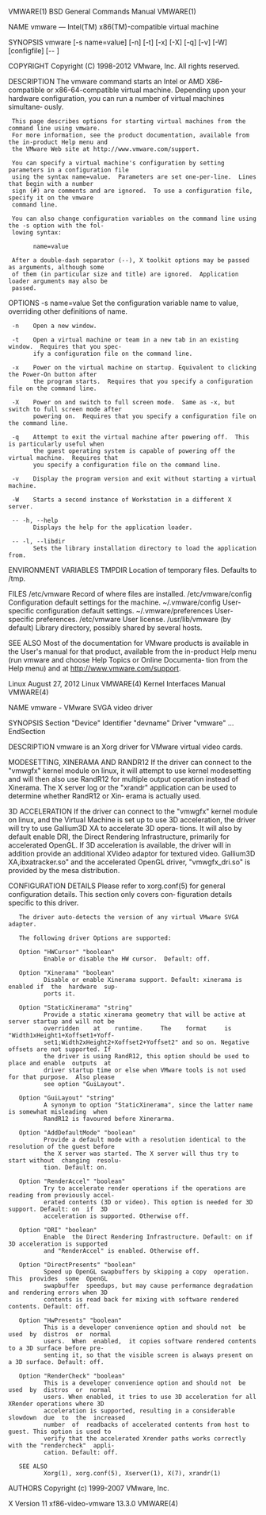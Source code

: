VMWARE(1)                             BSD General Commands Manual                            VMWARE(1)

NAME
     vmware — Intel(TM) x86(TM)-compatible virtual machine

SYNOPSIS
     vmware [-s name=value] [-n] [-t] [-x] [-X] [-q] [-v] [-W] [configfile]
            [-- <X toolkit options> <application loader options>]

COPYRIGHT
     Copyright (C) 1998-2012 VMware, Inc.  All rights reserved.

DESCRIPTION
     The vmware command starts an Intel or AMD X86-compatible or x86-64-compatible virtual machine.
     Depending upon your hardware configuration, you can run a number of virtual machines simultane‐
     ously.

     This page describes options for starting virtual machines from the command line using vmware.
     For more information, see the product documentation, available from the in-product Help menu and
     the VMware Web site at http://www.vmware.com/support.

     You can specify a virtual machine's configuration by setting parameters in a configuration file
     using the syntax name=value.  Parameters are set one-per-line.  Lines that begin with a number
     sign (#) are comments and are ignored.  To use a configuration file, specify it on the vmware
     command line.

     You can also change configuration variables on the command line using the -s option with the fol‐
     lowing syntax:

           name=value

     After a double-dash separator (--), X toolkit options may be passed as arguments, although some
     of them (in particular size and title) are ignored.  Application loader arguments may also be
     passed.

OPTIONS
     -s name=value
           Set the configuration variable name to value, overriding other definitions of name.

     -n    Open a new window.

     -t    Open a virtual machine or team in a new tab in an existing window.  Requires that you spec‐
           ify a configuration file on the command line.

     -x    Power on the virtual machine on startup. Equivalent to clicking the Power-On button after
           the program starts.  Requires that you specify a configuration file on the command line.

     -X    Power on and switch to full screen mode.  Same as -x, but switch to full screen mode after
           powering on.  Requires that you specify a configuration file on the command line.

     -q    Attempt to exit the virtual machine after powering off.  This is particularly useful when
           the guest operating system is capable of powering off the virtual machine.  Requires that
           you specify a configuration file on the command line.

     -v    Display the program version and exit without starting a virtual machine.

     -W    Starts a second instance of Workstation in a different X server.

     -- -h, --help
           Displays the help for the application loader.

     -- -l, --libdir
           Sets the library installation directory to load the application from.

ENVIRONMENT VARIABLES
     TMPDIR  Location of temporary files.  Defaults to /tmp.

FILES
     /etc/vmware  Record of where files are installed.
     /etc/vmware/config
                  Configuration default settings for the machine.
     ~/.vmware/config
                  User-specific configuration default settings.
     ~/.vmware/preferences
                  User-specific preferences.
     /etc/vmware  User license.
     /usr/lib/vmware (by default)
                  Library directory, possibly shared by several hosts.

SEE ALSO
     Most of the documentation for VMware products is available in the User's manual for that product,
     available from the in-product Help menu (run vmware and choose Help Topics or Online Documenta‐
     tion from the Help menu) and at http://www.vmware.com/support.

Linux                                       August 27, 2012                                      Linux
VMWARE(4)                              Kernel Interfaces Manual                              VMWARE(4)

NAME
       vmware - VMware SVGA video driver

SYNOPSIS
       Section "Device"
         Identifier "devname"
         Driver "vmware"
         ...
       EndSection

DESCRIPTION
       vmware is an Xorg driver for VMware virtual video cards.

MODESETTING, XINERAMA AND RANDR12
       If the driver can connect to the "vmwgfx" kernel module on linux, it will attempt to use kernel
       modesetting and will then also use RandR12 for multiple output operation instead  of  Xinerama.
       The  X  server log or the "xrandr" application can be used to determine whether RandR12 or Xin‐
       erama is actually used.

3D ACCELERATION
       If the driver can connect to the "vmwgfx" kernel module on linux, and the  Virtual  Machine  is
       set  up to use 3D acceleration, the driver will try to use Gallium3D XA to accelerate 3D opera‐
       tions. It will also by default enable DRI, the Direct Rendering Infrastructure,  primarily  for
       accelerated  OpenGL.   If  3D acceleration is available, the driver will in addition provide an
       additional XVideo adaptor for textured video. Gallium3D XA,ibxatracker.so" and the  accelerated
       OpenGL driver, "vmwgfx_dri.so" is provided by the mesa distribution.

CONFIGURATION DETAILS
       Please  refer to xorg.conf(5) for general configuration details.  This section only covers con‐
       figuration details specific to this driver.

       The driver auto-detects the version of any virtual VMware SVGA adapter.

       The following driver Options are supported:

       Option "HWCursor" "boolean"
              Enable or disable the HW cursor.  Default: off.

       Option "Xinerama" "boolean"
              Disable or enable Xinerama support. Default: xinerama is enabled if  the  hardware  sup‐
              ports it.

       Option "StaticXinerama" "string"
              Provide a static xinerama geometry that will be active at server startup and will not be
              overridden    at    runtime.     The    format     is     "Width1xHeight1+Xoffset1+Yoff‐
              set1;Width2xHeight2+Xoffset2+Yoffset2" and so on. Negative offsets are not supported. If
              the driver is using RandR12, this option should be used to place and enable  outputs  at
              driver startup time or else when VMware tools is not used for that purpose.  Also please
              see option "GuiLayout".

       Option "GuiLayout" "string"
              A synonym to option "StaticXinerama", since the latter name is somewhat misleading  when
              RandR12 is favoured before Xinerarma.

       Option "AddDefaultMode" "boolean"
              Provide a default mode with a resolution identical to the resolution of the guest before
              the X server was started. The X server will thus try to start without  changing  resolu‐
              tion. Default: on.

       Option "RenderAccel" "boolean"
              Try to accelerate render operations if the operations are reading from previously accel‐
              erated contents (3D or video). This option is needed for 3D support. Default: on  if  3D
              acceleration is supported. Otherwise off.

       Option "DRI" "boolean"
              Enable  the Direct Rendering Infrastructure. Default: on if 3D acceleration is supported
              and "RenderAccel" is enabled. Otherwise off.

       Option "DirectPresents" "boolean"
              Speed up OpenGL swapbuffers by skipping a copy  operation.  This  provides  some  OpenGL
              swapbuffer  speedups, but may cause performance degradation and rendering errors when 3D
              contents is read back for mixing with software rendered contents. Default: off.

       Option "HwPresents" "boolean"
              This is a developer convenience option and should not  be  used  by  distros  or  normal
              users.  When  enabled,  it copies software rendered contents to a 3D surface before pre‐
              senting it, so that the visible screen is always present on a 3D surface. Default: off.

       Option "RenderCheck" "boolean"
              This is a developer convenience option and should not  be  used  by  distros  or  normal
              users. When enabled, it tries to use 3D acceleration for all XRender operations where 3D
              acceleration is supported, resulting in a considerable slowdown  due  to  the  increased
              number  of  readbacks of accelerated contents from host to guest. This option is used to
              verify that the accelerated Xrender paths works correctly with the "rendercheck"  appli‐
              cation. Default: off.

       SEE ALSO
              Xorg(1), xorg.conf(5), Xserver(1), X(7), xrandr(1)

AUTHORS
       Copyright (c) 1999-2007 VMware, Inc.

X Version 11                           xf86-video-vmware 13.3.0                              VMWARE(4)
